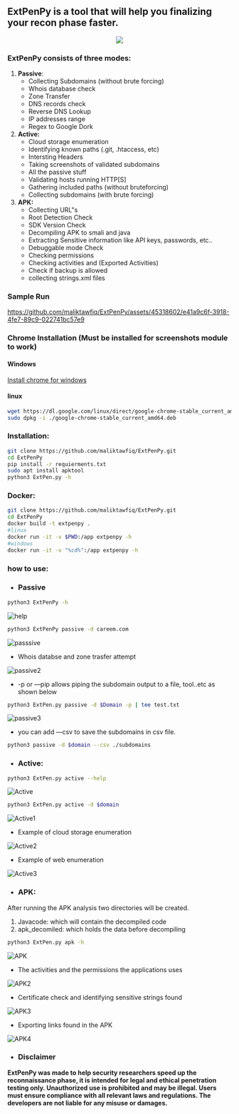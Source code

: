 ## ExtPenPy is a tool that will help you finalizing your recon phase faster.

<p align="center">
  <img src="imgs/logo.png" />
</p>


### ExtPenPy consists of three modes:

1. **Passive**:
    - Collecting Subdomains (without brute forcing)
    - Whois database check
    - Zone Transfer
    - DNS records check
    - Reverse DNS Lookup
    - IP addresses range
    - Regex to Google Dork
2. **Active:** 
    - Cloud storage enumeration
    - Identifying known paths (.git, .htaccess, etc)
    - Intersting Headers
    - Taking screenshots of validated subdomains
    - All the passive stuff
    - Validating hosts running HTTP[S] 
    - Gathering included paths (without bruteforcing)
    - Collecting subdomains (with brute forcing)
3. **APK:**
    - Collecting URL"s
    - Root Detection Check
    - SDK Version Check
    - Decompiling APK to smali and java
    - Extracting Sensitive information like API keys, passwords, etc..
    - Debuggable mode Check
    - Checking permissions
    - Checking activities and (Exported Activities)
    - Check if  backup is allowed
    - collecting strings.xml files
      
### Sample Run
https://github.com/maliktawfiq/ExtPenPy/assets/45318602/e41a9c6f-3918-4fe7-89c9-022741bc57e9

### Chrome Installation (Must be installed for screenshots module to work)
#### Windows
<a href="https://www.google.com/chrome/next-steps.html?installdataindex=empty&statcb=1&defaultbrowser=0#">Install chrome for windows</a>

  
#### linux
```bash
wget https://dl.google.com/linux/direct/google-chrome-stable_current_amd64.deb
sudo dpkg -i ./google-chrome-stable_current_amd64.deb
```

### Installation:

```bash
git clone https://github.com/maliktawfiq/ExtPenPy.git
cd ExtPenPy
pip install -r requierments.txt
sudo apt install apktool
python3 ExtPen.py -h
```

### Docker:

```bash
git clone https://github.com/maliktawfiq/ExtPenPy.git
cd ExtPenPy
docker build -t extpenpy .
#linux
docker run -it -v $PWD:/app extpenpy -h
#windows
docker run -it -v "%cd%":/app extpenpy -h
```

### how to use:

- ### **Passive**

```bash
python3 ExtPenPy -h
```

![help](imgs/Untitled1.png)

```bash
python3 ExtPenPy passive -d careem.com
```

![passsive](imgs/Untitled2.png)


- Whois databse and zone trasfer attempt

![passive2](imgs/Untitled4.png)

- -p or —pip allows piping the subdomain output to a file, tool..etc as shown below

```bash
python3 ExtPen.py passive -d $Domain -p | tee test.txt
```
![passive3](imgs/Untitled3.png)

- you can add —csv to save the subdomains in csv file.

```bash
python3 passive -d $domain --csv ./subdomains
```

- ### **Active:**

```bash
python3 ExtPen.py active --help
```
![Active](imgs/Untitled5.png)

```bash
python3 ExtPen.py active -d $domain
```

![Active1](imgs/Untitled6.png)

- Example of cloud storage enumeration

![Active2](imgs/Untitled7.png)

- Example of web enumeration

![Active3](imgs/Untitled8.png)

- ### **APK:**
After running the APK analysis two directories will be created. 

1. Javacode: which will contain the decompiled code
2. apk_decomiled: which holds the data before decompiling

```bash
python3 ExtPen.py apk -h
```
![APK](imgs/Untitled9.png)

- The activities and the permissions the applications uses

![APK2](imgs/Untitled10.png)

- Certificate check and identifying sensitive strings found

![APK3](imgs/Untitled11.png)

- Exporting links found in the APK

![APK4](imgs/Untitled12.png)


- ### **Disclaimer**
**ExtPenPy was made to help security researchers speed up the reconnaissance phase, it is intended for legal and ethical penetration testing only. Unauthorized use is prohibited and may be illegal. Users must ensure compliance with all relevant laws and regulations. The developers are not liable for any misuse or damages.**
